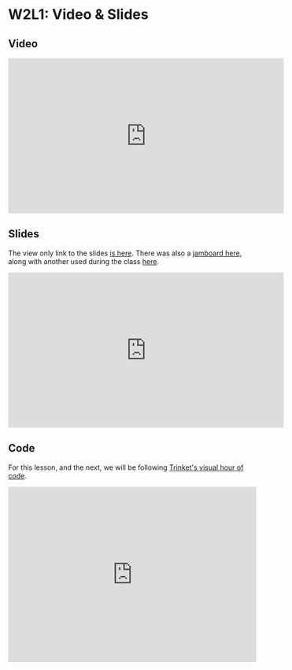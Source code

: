 # W2L1: Video & Slides

## Video

<div class="iframe-container">
<iframe width="560" height="315" src="https://www.youtube-nocookie.com/embed/f5YCTJmtW-0" frameborder="0" allow="accelerometer; autoplay; encrypted-media; gyroscope; picture-in-picture" allowfullscreen></iframe>
</div>

## Slides

The view only link to the slides [is here](https://docs.google.com/presentation/d/1oU2AzdoeldyLow2Z-CbIgWVDAzFvBHsI-LxxrvX1ntc/edit?usp=sharing). There was also a [jamboard here](https://jamboard.google.com/d/1PKDJfvteB4NCwg4mFhyayKwq8jIeJ63jyrMGEqrILIo/edit?usp=sharing), along with another used during the class [here](https://jamboard.google.com/d/1TCQ6vsnaNCAjPSwgoMV6mXDZfqz1pOeOTMl7brk-6s0/edit?usp=sharing).

<div class="iframe-container">
<iframe src="https://docs.google.com/presentation/d/e/2PACX-1vQXr-Ol4-83n9bjdELOOdfAtOhBFefDm-g-NsdAA6mhIx4OvcC4JLZztHTzA-wWOaCgl0fYExw2yw4U/embed?start=false&loop=false&delayms=5000" frameborder="0" width="560" height="315" allowfullscreen="true" mozallowfullscreen="true" webkitallowfullscreen="true"></iframe>
</div>

## Code

For this lesson, and the next, we will be following [Trinket's visual hour of code](https://hourofpython.trinket.io/a-visual-introduction-to-python#/welcome/an-hour-of-code).

<div class="iframe-container">
<iframe src="https://trinket.io/embed/python/0396fa17fc" width="100%" height="356" frameborder="0" marginwidth="0" marginheight="0" allowfullscreen></iframe>
</div>
